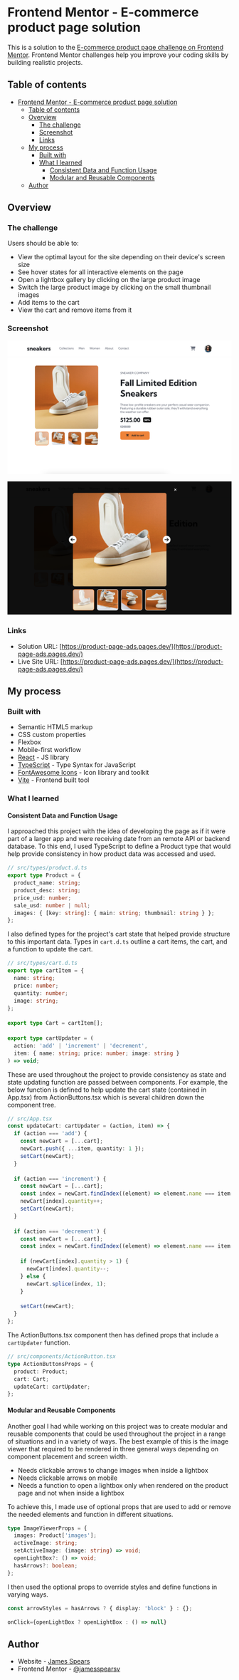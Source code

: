 # Frontend Mentor - E-commerce product page solution

This is a solution to the [E-commerce product page challenge on Frontend Mentor](https://www.frontendmentor.io/challenges/ecommerce-product-page-UPsZ9MJp6). Frontend Mentor challenges help you improve your coding skills by building realistic projects.

## Table of contents

- [Frontend Mentor - E-commerce product page solution](#frontend-mentor---e-commerce-product-page-solution)
  - [Table of contents](#table-of-contents)
  - [Overview](#overview)
    - [The challenge](#the-challenge)
    - [Screenshot](#screenshot)
    - [Links](#links)
  - [My process](#my-process)
    - [Built with](#built-with)
    - [What I learned](#what-i-learned)
      - [Consistent Data and Function Usage](#consistent-data-and-function-usage)
      - [Modular and Reusable Components](#modular-and-reusable-components)
  - [Author](#author)

## Overview

### The challenge

Users should be able to:

- View the optimal layout for the site depending on their device's screen size
- See hover states for all interactive elements on the page
- Open a lightbox gallery by clicking on the large product image
- Switch the large product image by clicking on the small thumbnail images
- Add items to the cart
- View the cart and remove items from it

### Screenshot

![Project's main product page](./screenshots/product-page.png)

![Image viewer component inside a lightbox](./screenshots/lightbox.png)

### Links

- Solution URL: [https://product-page-ads.pages.dev/](https://product-page-ads.pages.dev/)
- Live Site URL: [https://product-page-ads.pages.dev/](https://product-page-ads.pages.dev/)

## My process

### Built with

- Semantic HTML5 markup
- CSS custom properties
- Flexbox
- Mobile-first workflow
- [React](https://reactjs.org/) - JS library
- [TypeScript](https://www.typescriptlang.org/) - Type Syntax for JavaScript
- [FontAwesome Icons](https://fontawesome.com/) - Icon library and toolkit
- [Vite](https://vite.dev/) - Frontend built tool

### What I learned

#### Consistent Data and Function Usage

I approached this project with the idea of developing the page as if it were part of a larger app and were receiving date from an remote API or backend database. To this end, I used TypeScript to define a Product type that would help provide consistency in how product data was accessed and used.

```typescript
// src/types/product.d.ts
export type Product = {
  product_name: string;
  product_desc: string;
  price_usd: number;
  sale_usd: number | null;
  images: { [key: string]: { main: string; thumbnail: string } };
};
```

I also defined types for the project's cart state that helped provide structure to this important data. Types in `cart.d.ts` outline a cart items, the cart, and a function to update the cart.

```typescript
// src/types/cart.d.ts
export type cartItem = {
  name: string;
  price: number;
  quantity: number;
  image: string;
};

export type Cart = cartItem[];

export type cartUpdater = (
  action: 'add' | 'increment' | 'decrement',
  item: { name: string; price: number; image: string }
) => void;
```

These are used throughout the project to provide consistency as state and state updating function are passed between components. For example, the below function is defined to help update the cart state (contained in App.tsx) from ActionButtons.tsx which is several children down the component tree.

```typescript
// src/App.tsx
const updateCart: cartUpdater = (action, item) => {
  if (action === 'add') {
    const newCart = [...cart];
    newCart.push({ ...item, quantity: 1 });
    setCart(newCart);
  }

  if (action === 'increment') {
    const newCart = [...cart];
    const index = newCart.findIndex((element) => element.name === item.name);
    newCart[index].quantity++;
    setCart(newCart);
  }

  if (action === 'decrement') {
    const newCart = [...cart];
    const index = newCart.findIndex((element) => element.name === item.name);

    if (newCart[index].quantity > 1) {
      newCart[index].quantity--;
    } else {
      newCart.splice(index, 1);
    }

    setCart(newCart);
  }
};
```

The ActionButtons.tsx component then has defined props that include a `cartUpdater` function.

```typescript
// src/components/ActionButton.tsx
type ActionButtonsProps = {
  product: Product;
  cart: Cart;
  updateCart: cartUpdater;
};
```

#### Modular and Reusable Components

Another goal I had while working on this project was to create modular and reusable components that could be used throughout the project in a range of situations and in a variety of ways. The best example of this is the image viewer that required to be rendered in three general ways depending on component placement and screen width.

- Needs clickable arrows to change images when inside a lightbox
- Needs clickable arrows on mobile
- Needs a function to open a lightbox only when rendered on the product page and not when inside a lightbox

To achieve this, I made use of optional props that are used to add or remove the needed elements and function in different situations.

```typescript
type ImageViewerProps = {
  images: Product['images'];
  activeImage: string;
  setActiveImage: (image: string) => void;
  openLightBox?: () => void;
  hasArrows?: boolean;
};
```

I then used the optional props to override styles and define functions in varying ways.

```typescript
const arrowStyles = hasArrows ? { display: 'block' } : {};
```

```typescript
onClick={openLightBox ? openLightBox : () => null}
```

## Author

- Website - [James Spears](http://jspears.m)
- Frontend Mentor - [@jamesspearsv](https://www.frontendmentor.io/profile/jamesspearsv)
